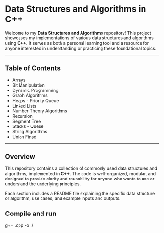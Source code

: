 # Data Structures and Algorithms in C++

Welcome to my **Data Structures and Algorithms** repository! This project showcases my implementations of various data structures and algorithms using **C++**. It serves as both a personal learning tool and a resource for anyone interested in understanding or practicing these foundational topics.

---

## Table of Contents
- Arrays
- Bit Manipulation
- Dynamic Programming
- Graph Algorithms
- Heaps - Priority Queue
- Linked Lists
- Number Theory Algorithms
- Recursion
- Segment Tree
- Stacks - Queue
- String Algorithms
- Union Finsd

---

## Overview
This repository contains a collection of commonly used data structures and algorithms, implemented in **C++**. The code is well-organized, modular, and designed to provide clarity and reusability for anyone who wants to use or understand the underlying principles.

Each section includes a README file explaining the specific data structure or algorithm, use cases, and example inputs and outputs.

## Compile and run

g++ <filename>.cpp -o <outputfile>
./<outputfile>
